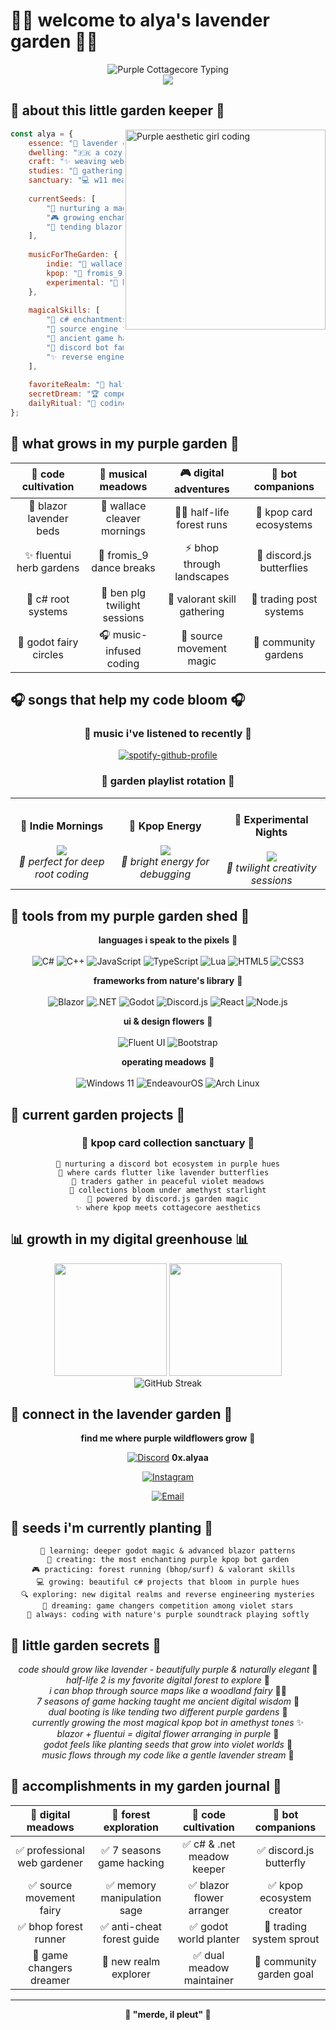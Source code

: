 # 🌸💜 welcome to alya's lavender garden 💜🌸

<div align="center">
  <img src="https://readme-typing-svg.herokuapp.com?font=Dancing+Script&size=28&duration=3000&pause=1500&color=8B5A96&center=true&vCenter=true&width=600&lines=💜+cultivating+code+with+love;🌸+weaving+purple+magic;🎵+dancing+through+algorithms;🌿+creating+digital+wildflowers" alt="Purple Cottagecore Typing" />
</div>

<div align="center">
  <img src="https://capsule-render.vercel.app/api?type=soft&color=gradient&customColorList=14,15,16,17,18&height=150&section=header&text=&fontSize=0"/>
</div>

## 🌿 about this little garden keeper 🌿

<img align="right" width="320" src="https://i.pinimg.com/originals/fd/84/23/fd8423c0cc26d3b61483029d514c2932.gif" alt="Purple aesthetic girl coding"/>

```javascript
const alya = {
    essence: "💜 lavender cottage witch & code sorceress",
    dwelling: "🇫🇷 a cozy purple corner of france",
    craft: "✨ weaving web spells at vendée concept",
    studies: "🌸 gathering digital wisdom at arinfo",
    sanctuary: "💻 w11 meadow ⟷ endeavouros violet forest",
    
    currentSeeds: [
        "🎵 nurturing a magical kpop card garden",
        "🎮 growing enchanted godot worlds", 
        "💜 tending blazor lavender fields"
    ],
    
    musicForTheGarden: {
        indie: "🎸 wallace cleaver ~ for misty morning coding",
        kpop: "🌸 fromis_9 ~ for dancing in purple sunlight",
        experimental: "🎵 ben plg ~ for starlit creative sessions"
    },
    
    magicalSkills: [
        "💜 c# enchantments & .net spellwork",
        "🌿 source engine forest running magic",
        "🔮 ancient game hacking wisdom (7 seasons)",
        "🦋 discord bot familiar creation",
        "✨ reverse engineering crystal gazing"
    ],
    
    favoriteRealm: "💙 half-life 2's mossy purple ruins",
    secretDream: "🏆 competing among the game changers",
    dailyRitual: "🎵 coding while lavender incense burns softly"
};
```

## 🌸 what grows in my purple garden 🌸

<div align="center">

| 💜 **code cultivation** | 🎵 **musical meadows** | 🎮 **digital adventures** | 🤖 **bot companions** |
|:---:|:---:|:---:|:---:|
| 🌿 blazor lavender beds | 🎸 wallace cleaver mornings | 🏃‍♀️ half-life forest runs | 🎵 kpop card ecosystems |
| ✨ fluentui herb gardens | 🌸 fromis_9 dance breaks | ⚡ bhop through landscapes | 🦋 discord.js butterflies |
| 💜 c# root systems | 🎵 ben plg twilight sessions | 🎯 valorant skill gathering | 💎 trading post systems |
| 🌙 godot fairy circles | 🎧 music-infused coding | 🌊 source movement magic | 🌈 community gardens |

</div>

## 🎧 songs that help my code bloom 🎧

<div align="center">

### 💫 **music i've listened to recently** 💫

[![spotify-github-profile](https://spotify-github-profile.kittinanx.com/api/view?uid=snv3tnsbmj90vrucn6l5kilmy&cover_image=true&theme=natemoo-re&show_offline=false&background_color=121212&interchange=false&bar_color=53b14f&bar_color_cover=true)](https://github.com/kittinan/spotify-github-profile)

### 🌸 **garden playlist rotation** 🌸

<table>
<tr>
<td align="center">
<h4>🎸 Indie Mornings</h4>
<img src="https://img.shields.io/badge/Wallace_Cleaver-8B7D8B?style=for-the-badge&logo=spotify&logoColor=white"/>
<br><em>🌿 perfect for deep root coding</em>
</td>
<td align="center">
<h4>🌸 Kpop Energy</h4>
<img src="https://img.shields.io/badge/fromis__9-DDA0DD?style=for-the-badge&logo=spotify&logoColor=white"/>
<br><em>💜 bright energy for debugging</em>
</td>
<td align="center">
<h4>🎵 Experimental Nights</h4>
<img src="https://img.shields.io/badge/BEN_plg-9370DB?style=for-the-badge&logo=spotify&logoColor=white"/>
<br><em>🌙 twilight creativity sessions</em>
</td>
</tr>
</table>

</div>

## 🌿 tools from my purple garden shed 🌿

<div align="center">

**languages i speak to the pixels** 🌱
<br><br>
![C#](https://img.shields.io/badge/c%23-8B5A96?style=for-the-badge&logo=c-sharp&logoColor=white)
![C++](https://img.shields.io/badge/c++-9370DB?style=for-the-badge&logo=c%2B%2B&logoColor=white)
![JavaScript](https://img.shields.io/badge/javascript-DDA0DD?style=for-the-badge&logo=javascript&logoColor=white)
![TypeScript](https://img.shields.io/badge/typescript-B19CD9?style=for-the-badge&logo=typescript&logoColor=white)
![Lua](https://img.shields.io/badge/lua-8B7D8B?style=for-the-badge&logo=lua&logoColor=white)
![HTML5](https://img.shields.io/badge/html5-D8BFD8?style=for-the-badge&logo=html5&logoColor=white)
![CSS3](https://img.shields.io/badge/css3-E6E6FA?style=for-the-badge&logo=css3&logoColor=white)

**frameworks from nature's library** 🌸
<br><br>
![Blazor](https://img.shields.io/badge/blazor-8B5A96?style=for-the-badge&logo=blazor&logoColor=white)
![.NET](https://img.shields.io/badge/.net-9370DB?style=for-the-badge&logo=dotnet&logoColor=white)
![Godot](https://img.shields.io/badge/godot-DDA0DD?style=for-the-badge&logo=godot-engine&logoColor=white)
![Discord.js](https://img.shields.io/badge/discord.js-B19CD9?style=for-the-badge&logo=discord&logoColor=white)
![React](https://img.shields.io/badge/react-D8BFD8?style=for-the-badge&logo=react&logoColor=white)
![Node.js](https://img.shields.io/badge/node.js-8B7D8B?style=for-the-badge&logo=node.js&logoColor=white)

**ui & design flowers** 🦋
<br><br>
![Fluent UI](https://img.shields.io/badge/fluent_ui-8B5A96?style=for-the-badge&logo=microsoft&logoColor=white)
![Bootstrap](https://img.shields.io/badge/bootstrap-DDA0DD?style=for-the-badge&logo=bootstrap&logoColor=white)

**operating meadows** 🌙
<br><br>
![Windows 11](https://img.shields.io/badge/windows_meadow-E6E6FA?style=for-the-badge&logo=windows&logoColor=white)
![EndeavourOS](https://img.shields.io/badge/endeavour_forest-9370DB?style=for-the-badge&logo=endeavouros&logoColor=white)
![Arch Linux](https://img.shields.io/badge/arch_garden-8B5A96?style=for-the-badge&logo=arch-linux&logoColor=white)

</div>

## 🌸 current garden projects 🌸

<div align="center">

### 💜 **kpop card collection sanctuary** 💜
```
🌿 nurturing a discord bot ecosystem in purple hues
🦋 where cards flutter like lavender butterflies  
🌸 traders gather in peaceful violet meadows
🌙 collections bloom under amethyst starlight
🎵 powered by discord.js garden magic
✨ where kpop meets cottagecore aesthetics
```

</div>

## 📊 growth in my digital greenhouse 📊

<div align="center">
  <img height="180em" src="https://github-readme-stats.vercel.app/api?username=ahoachuck&show_icons=true&theme=graywhite&include_all_commits=true&count_private=true&title_color=8B5A96&icon_color=DDA0DD&text_color=6B46C1&bg_color=F8F4FF&border_color=9370DB"/>
  <img height="180em" src="https://github-readme-stats.vercel.app/api/top-langs/?username=ahoachuck&layout=compact&langs_count=7&theme=graywhite&title_color=8B5A96&text_color=6B46C1&bg_color=F8F4FF&border_color=9370DB"/>
</div>

<div align="center">
  <img src="https://github-readme-streak-stats.herokuapp.com/?user=ahoachuck&theme=graywhite&background=F8F4FF&border=9370DB&stroke=8B5A96&ring=DDA0DD&fire=B19CD9&currStreakNum=6B46C1&sideNums=6B46C1&currStreakLabel=8B5A96&sideLabels=9370DB&dates=6B46C1" alt="GitHub Streak" />
</div>

## 🌙 connect in the lavender garden 🌙

<div align="center">

**find me where purple wildflowers grow** 🌸

[![Discord](https://img.shields.io/badge/discord-8B5A96?style=for-the-badge&logo=discord&logoColor=white)](#) **0x.alyaa**

[![Instagram](https://img.shields.io/badge/instagram-DDA0DD?style=for-the-badge&logo=instagram&logoColor=white)](https://instagram.com/0x.alyaa)

[![Email](https://img.shields.io/badge/email-B19CD9?style=for-the-badge&logo=gmail&logoColor=white)](mailto:ahoachuck@gmail.com)

</div>

## 🌿 seeds i'm currently planting 🌿

<div align="center">

```
🌱 learning: deeper godot magic & advanced blazor patterns
🎵 creating: the most enchanting purple kpop bot garden
🎮 practicing: forest running (bhop/surf) & valorant skills  
💻 growing: beautiful c# projects that bloom in purple hues
🔍 exploring: new digital realms and reverse engineering mysteries
🌸 dreaming: game changers competition among violet stars
🦋 always: coding with nature's purple soundtrack playing softly
```

</div>

## 🌸 little garden secrets 🌸

<div align="center">

*code should grow like lavender - beautifully purple & naturally elegant* 💜  
*half-life 2 is my favorite digital forest to explore* 🌲  
*i can bhop through source maps like a woodland fairy* 🧚‍♀️  
*7 seasons of game hacking taught me ancient digital wisdom* 🔮  
*dual booting is like tending two different purple gardens* 🌿  
*currently growing the most magical kpop bot in amethyst tones* ✨  
*blazor + fluentui = digital flower arranging in purple* 🌸  
*godot feels like planting seeds that grow into violet worlds* 🌱  
*music flows through my code like a gentle lavender stream* 🌊  

</div>

## 🦋 accomplishments in my garden journal 🦋

<div align="center">

| 🌻 **digital meadows** | 🔮 **forest exploration** | 🌿 **code cultivation** | 🦋 **bot companions** |
|:---:|:---:|:---:|:---:|
| ✅ professional web gardener | ✅ 7 seasons game hacking | ✅ c# & .net meadow keeper | ✅ discord.js butterfly |
| ✅ source movement fairy | ✅ memory manipulation sage | ✅ blazor flower arranger | ✅ kpop ecosystem creator |
| ✅ bhop forest runner | ✅ anti-cheat forest guide | ✅ godot world planter | 🌱 trading system sprout |
| 🌙 game changers dreamer | 🌙 new realm explorer | ✅ dual meadow maintainer | 🌙 community garden goal |

</div>

---

<div align="center">
  
  **🌸 "merde, il pleut" 🌸**
  
</div>
